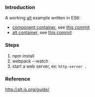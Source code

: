 
### Introduction

A working [alt](goatslacker/alt) example written in ES6:
  - [component container](http://alt.js.org/guide/container-components/), see [this commit](https://github.com/chunghe/react-alt-example/commit/4144130dd2fbb11fc7bee886aed6f70bc02cf787)
  - [alt container](http://alt.js.org/guide/container-components/#altcontainer), see [this commit](https://github.com/chunghe/react-alt-example/commit/ad37b286ada294369bf81a3197aa82f6af384067)



### Steps
1. npm install
2. webpack --watch
3. start a web server, ex: `http-server .`

### Reference
http://alt.js.org/guide/
